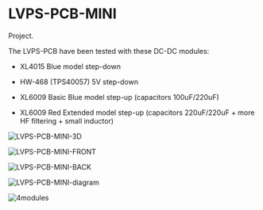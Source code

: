 # LVPS-PCB-MINI

Project.

The LVPS-PCB have been tested with these DC-DC modules:

- XL4015 Blue model step-down

- HW-468 (TPS40057) 5V step-down

- XL6009 Basic Blue model step-up (capacitors 100uF/220uF)

- XL6009 Red Extended model step-up (capacitors 220uF/220uF + more HF filtering + small inductor)


![LVPS-PCB-MINI-3D](https://github.com/user-attachments/assets/706fd7f2-b41c-4b08-949a-91791b623108)

![LVPS-PCB-MINI-FRONT](https://github.com/user-attachments/assets/b913765f-0fcd-4400-815f-e36d524d26e7)

![LVPS-PCB-MINI-BACK](https://github.com/user-attachments/assets/ab434024-bc5d-421d-89b2-d09aaaf81393)

![LVPS-PCB-MINI-diagram](https://github.com/user-attachments/assets/08c8b7f0-ac90-404d-978e-aca89dbfa3ea)

![4modules](https://github.com/user-attachments/assets/abdd8132-f1ae-4a49-bdf0-24c03094e017)
